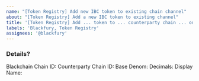 ```yaml
---
name: "[Token Registry] Add new IBC token to existing chain channel"
about: "[Token Registry] Add a new IBC token to existing channel"
title: '[Token Registry] Add ... token to ... counterparty chain ... on ... blackchain network'
labels: 'Blackfury, Token Registry'
assignees: '@blackfury'
---
```


<!-- Please fill in issue title -->

### Details?

Blackchain Chain ID: 
Counterparty Chain ID:
Base Denom:
Decimals:
Display Name:

<!--
Example:

Blackchain Chain ID: blackchain-devnet-1  
Counterparty Chain ID: cosmoshub-4
Counterparty Base Denom: uatom
Decimals: 6
Display Name: ATOM
-->
 